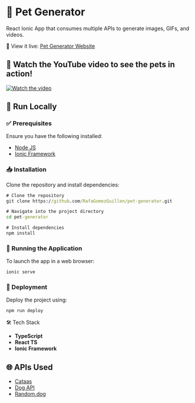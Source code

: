 # 🐶 Pet Generator

React Ionic App that consumes multiple APIs to generate images, GIFs, and videos.

🔗 View it live: [Pet Generator Website](https://rafagomezguillen.github.io/pet-generator/)

## 🎥 Watch the YouTube video to see the pets in action!

[![Watch the video](https://img.youtube.com/vi/_msSj4NIROc/0.jpg)](https://www.youtube.com/watch?v=_msSj4NIROc)

## 🚀 Run Locally

### ✅ Prerequisites

Ensure you have the following installed:

- [Node JS](https://nodejs.org/en)
- [Ionic Framework](https://ionicframework.com/)


### 📥 Installation

Clone the repository and install dependencies:

```cmd
# Clone the repository
git clone https://github.com/RafaGomezGuillen/pet-generator.git

# Navigate into the project directory
cd pet-generator

# Install dependencies
npm install
```

### 🏃 Running the Application

To launch the app in a web browser:

```cmd
ionic serve
```

### 🚀 Deployment

Deploy the project using:

```cmd
npm run deploy
```

🛠 Tech Stack

- **TypeScript**
- **React TS**
- **Ionic Framework**

## 🌐 APIs Used

- [Cataas](https://cataas.com/#/)
- [Dog API](https://dog.ceo/dog-api/)
- [Random.dog](https://random.dog/)